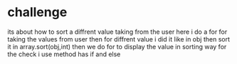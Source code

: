 # challenge
its about how to sort a diffrent value taking from the user here i do a for for taking the values from user then for diffrent value i did it like in obj 
then sort it in array.sort(obj,int) then we do for to display the value in sorting way for the check i use method has if and else
